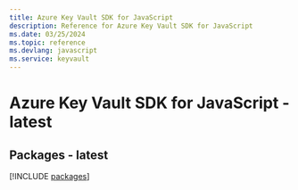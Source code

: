 ```yaml
---
title: Azure Key Vault SDK for JavaScript
description: Reference for Azure Key Vault SDK for JavaScript
ms.date: 03/25/2024
ms.topic: reference
ms.devlang: javascript
ms.service: keyvault
---
```

# Azure Key Vault SDK for JavaScript - latest
## Packages - latest
[!INCLUDE [packages](key-vault-index.md)]
